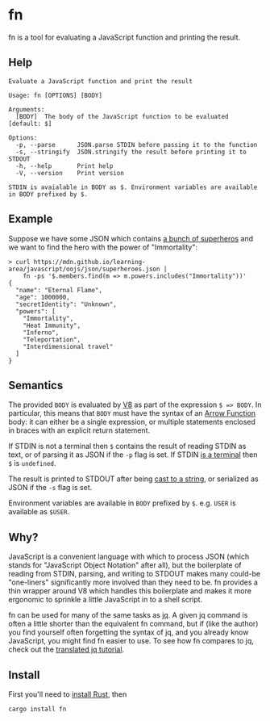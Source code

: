 # fn

fn is a tool for evaluating a JavaScript function and printing the result.

## Help

```
Evaluate a JavaScript function and print the result

Usage: fn [OPTIONS] [BODY]

Arguments:
  [BODY]  The body of the JavaScript function to be evaluated [default: $]

Options:
  -p, --parse      JSON.parse STDIN before passing it to the function
  -s, --stringify  JSON.stringify the result before printing it to STDOUT
  -h, --help       Print help
  -V, --version    Print version

STDIN is avaialable in BODY as $. Environment variables are available in BODY prefixed by $.
```

## Example

Suppose we have some JSON which contains [a bunch of superheros][] and we want to find the hero with
the power of "Immortality":

```
> curl https://mdn.github.io/learning-area/javascript/oojs/json/superheroes.json |
    fn -ps '$.members.find(m => m.powers.includes("Immortality"))'
{
  "name": "Eternal Flame",
  "age": 1000000,
  "secretIdentity": "Unknown",
  "powers": [
    "Immortality",
    "Heat Immunity",
    "Inferno",
    "Teleportation",
    "Interdimensional travel"
  ]
}
```

## Semantics

The provided `BODY` is evaluated by [V8][] as part of the expression `$ => BODY`. In particular,
this means that `BODY` must have the syntax of an [Arrow Function][] body: it can either be a single
expression, or multiple statements enclosed in braces with an explicit return statement.

If STDIN is not a terminal then `$` contains the result of reading STDIN as text, or of parsing it
as JSON if the `-p` flag is set. If STDIN [is a terminal][] then `$` is `undefined`.

The result is printed to STDOUT after being [cast to a string][], or serialized as JSON if the `-s`
flag is set.

Environment variables are available in `BODY` prefixed by `$`. e.g. `USER` is available as `$USER`.

## Why?

JavaScript is a convenient language with which to process JSON (which stands for "JavaScript Object
Notation" after all), but the boilerplate of reading from STDIN, parsing, and writing to STDOUT
makes many could-be "one-liners" significantly more involved than they need to be. fn provides a
thin wrapper around V8 which handles this boilerplate and makes it more ergonomic to sprinkle a
little JavaScript in to a shell script.

fn can be used for many of the same tasks as [jq][]. A given jq command is often a little shorter
than the equivalent fn command, but if (like the author) you find yourself often forgetting the
syntax of jq, and you already know JavaScript, you might find fn easier to use. To see how fn
compares to jq, check out the [translated jq tutorial][].

## Install

First you'll need to [install Rust][], then

```
cargo install fn
```

[a bunch of superheros]: https://mdn.github.io/learning-area/javascript/oojs/json/superheroes.json
[Arrow Function]: https://developer.mozilla.org/en-US/docs/Web/JavaScript/Reference/Functions/Arrow_functions
[cast to a string]: https://developer.mozilla.org/en-US/docs/Web/JavaScript/Reference/Global_Objects/Object/toString
[install Rust]: https://www.rust-lang.org/tools/install
[is a terminal]: https://doc.rust-lang.org/beta/std/io/trait.IsTerminal.html#tymethod.is_terminal
[jq]: https://jqlang.github.io/jq/
[translated jq tutorial]: /tutorial.md
[V8]: https://v8.dev/

